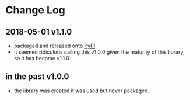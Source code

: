 # Change Log

## 2018-05-01 v1.1.0 

+ packaged and released onto [PyPI](https://pypi.org)
+ it seemed ridiculous calling this v1.0.0 given the maturity of this library, so it has become v1.1.0

## in the past v1.0.0

+ the library was created it was used but never packaged.